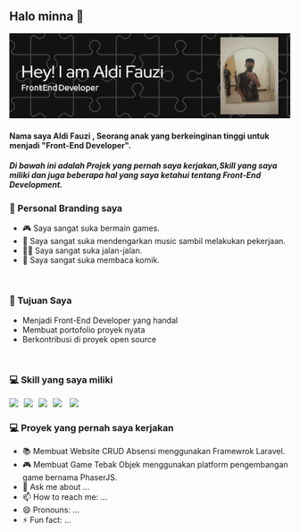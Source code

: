 ## Halo minna 👋

![banner gw](github-header-image.png)
#### Nama saya Aldi Fauzi , Seorang anak yang berkeinginan tinggi untuk menjadi "Front-End Developer".

##### Di bawah ini adalah Projek yang pernah saya kerjakan,Skill yang saya miliki dan juga beberapa hal yang saya ketahui tentang Front-End Development.

###  🧑 Personal Branding saya
- 🎮 Saya sangat suka bermain games.
- 🎵 Saya sangat suka mendengarkan music sambil melakukan pekerjaan.
- 🚶‍♂️ Saya sangat suka jalan-jalan.
- 📖 Saya sangat suka membaca komik.
<br>

### 🎯 Tujuan Saya
- Menjadi Front-End Developer yang handal
- Membuat portofolio proyek nyata
- Berkontribusi di proyek open source
<br>

### 💻 Skill yang saya miliki

<img src="https://img.shields.io/badge/HTML5-E34F26?style=for-the-badge&logo=html5&logoColor=white
" style="margin-right: 10px;" /><img src="https://img.shields.io/badge/CSS3-1572B6?style=for-the-badge&logo=css3&logoColor=white
" style="margin-right: 10px;" /><img src="https://img.shields.io/badge/React_Native-20232A?style=for-the-badge&logo=react&logoColor=61DAFB
" style="margin-right: 10px;" /><img src="https://img.shields.io/badge/CSS3-1572B6?style=for-the-badge&logo=css3&logoColor=white
" style="margin-right: 10px;" /> <img src="https://img.shields.io/badge/CSS3-1572B6?style=for-the-badge&logo=css3&logoColor=white
" style="margin-right: 10px;" />





### 💻 Proyek yang pernah saya kerjakan
- 📚 Membuat Website CRUD Absensi menggunakan Framewrok Laravel.
- 🎮 Membuat Game Tebak Objek menggunakan platform pengembangan game bernama PhaserJS.
- 💬 Ask me about ...
- 📫 How to reach me: ...
- 😄 Pronouns: ...
- ⚡ Fun fact: ...
